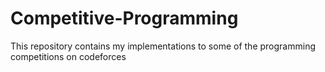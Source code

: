 # Competitive-Programming

This repository contains my implementations to some of the programming competitions on codeforces

